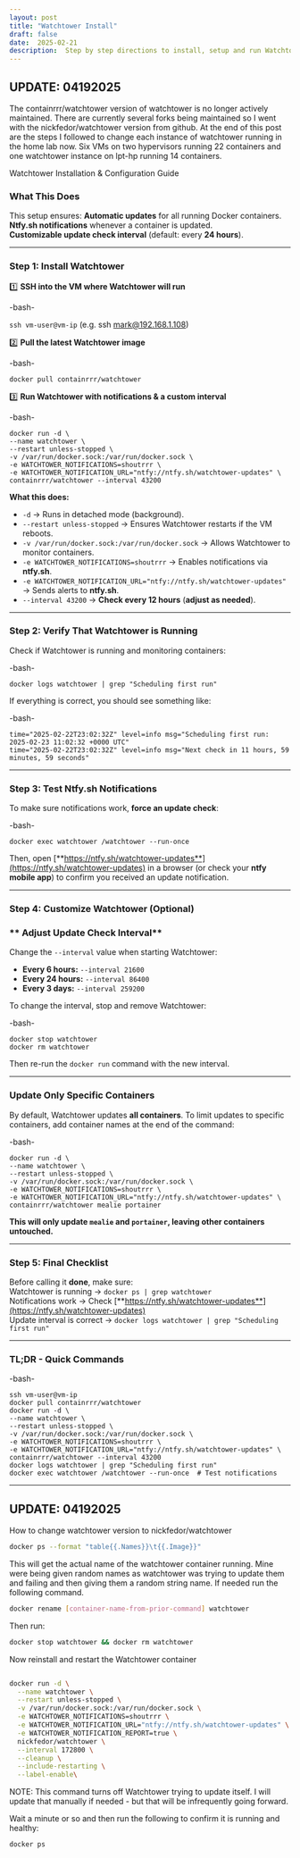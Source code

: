 ```yaml
---
layout: post
title: "Watchtower Install"
draft: false
date:  2025-02-21
description:  Step by step directions to install, setup and run Watchtower which will run inside my VMs that have Docker containers (all of them!) and update them automatically.  This is the initial version of watchtower (containerrr) and an updated version (nickfedor)
---
```


## UPDATE: 04192025

The containrrr/watchtower version of watchtower is no longer actively maintained.  There are currently several forks being maintained so I went with the nickfedor/watchtower version from github.  At the end of this post are the steps I followed to change each instance of watchtower running in the home lab now. Six VMs on two hypervisors running 22 containers and one watchtower instance on lpt-hp running 14 containers.

Watchtower Installation & Configuration Guide

###  What This Does

This setup ensures:   **Automatic updates** for all running Docker containers.  
  **Ntfy.sh notifications** whenever a container is updated.  
  **Customizable update check interval** (default: every **24 hours**).

---

###  Step 1: Install Watchtower

1️⃣ **SSH into the VM where Watchtower will run**

-bash-  
   
`ssh vm-user@vm-ip`    (e.g. ssh mark@192.168.1.108)

2️⃣ **Pull the latest Watchtower image**

-bash-  
   
`docker pull containrrr/watchtower`

3️⃣ **Run Watchtower with notifications & a custom interval**

-bash-  
   
`docker run -d \`  
  `--name watchtower \`  
  `--restart unless-stopped \`  
  `-v /var/run/docker.sock:/var/run/docker.sock \`  
  `-e WATCHTOWER_NOTIFICATIONS=shoutrrr \`  
  `-e WATCHTOWER_NOTIFICATION_URL="ntfy://ntfy.sh/watchtower-updates" \`  
  `containrrr/watchtower --interval 43200`

 **What this does:**

* `-d` → Runs in detached mode (background).  
* `--restart unless-stopped` → Ensures Watchtower restarts if the VM reboots.  
* `-v /var/run/docker.sock:/var/run/docker.sock` → Allows Watchtower to monitor containers.  
* `-e WATCHTOWER_NOTIFICATIONS=shoutrrr` → Enables notifications via **ntfy.sh**.  
* `-e WATCHTOWER_NOTIFICATION_URL="ntfy://ntfy.sh/watchtower-updates"` → Sends alerts to **ntfy.sh**.  
* `--interval 43200` → **Check every 12 hours** (**adjust as needed**).

---

###  Step 2: Verify That Watchtower is Running

Check if Watchtower is running and monitoring containers:

-bash-  
   
`docker logs watchtower | grep "Scheduling first run"`

  If everything is correct, you should see something like:

-bash-  
   
`time="2025-02-22T23:02:32Z" level=info msg="Scheduling first run: 2025-02-23 11:02:32 +0000 UTC"`  
`time="2025-02-22T23:02:32Z" level=info msg="Next check in 11 hours, 59 minutes, 59 seconds"`

---

###  Step 3: Test Ntfy.sh Notifications

To make sure notifications work, **force an update check**:

-bash-  
   
`docker exec watchtower /watchtower --run-once`

Then, open [**https://ntfy.sh/watchtower-updates**](https://ntfy.sh/watchtower-updates) in a browser (or check your **ntfy mobile app**) to confirm you received an update notification.

---

###  Step 4: Customize Watchtower (Optional)

### ** Adjust Update Check Interval**

Change the `--interval` value when starting Watchtower:

* **Every 6 hours:** `--interval 21600`  
* **Every 24 hours:** `--interval 86400`  
* **Every 3 days:** `--interval 259200`

To change the interval, stop and remove Watchtower:

-bash-  
   
`docker stop watchtower`  
`docker rm watchtower`

Then re-run the `docker run` command with the new interval.

---

### **Update Only Specific Containers**

By default, Watchtower updates **all containers**. To limit updates to specific containers, add container names at the end of the command:

-bash-  
   
`docker run -d \`  
  `--name watchtower \`  
  `--restart unless-stopped \`  
  `-v /var/run/docker.sock:/var/run/docker.sock \`  
  `-e WATCHTOWER_NOTIFICATIONS=shoutrrr \`  
  `-e WATCHTOWER_NOTIFICATION_URL="ntfy://ntfy.sh/watchtower-updates" \`  
  `containrrr/watchtower mealie portainer`

**This will only update `mealie` and `portainer`, leaving other containers untouched.**

---

###   Step 5: Final Checklist

Before calling it **done**, make sure:  
  Watchtower is running → `docker ps | grep watchtower`  
  Notifications work → Check [**https://ntfy.sh/watchtower-updates**](https://ntfy.sh/watchtower-updates)  
  Update interval is correct → `docker logs watchtower | grep "Scheduling first run"`

---

### TL;DR \- Quick Commands

-bash-  
   
`ssh vm-user@vm-ip`  
`docker pull containrrr/watchtower`  
`docker run -d \`  
  `--name watchtower \`  
  `--restart unless-stopped \`  
  `-v /var/run/docker.sock:/var/run/docker.sock \`  
  `-e WATCHTOWER_NOTIFICATIONS=shoutrrr \`  
  `-e WATCHTOWER_NOTIFICATION_URL="ntfy://ntfy.sh/watchtower-updates" \`  
  `containrrr/watchtower --interval 43200`  
`docker logs watchtower | grep "Scheduling first run"`  
`docker exec watchtower /watchtower --run-once  # Test notifications`

---

## UPDATE: 04192025

How to change watchtower version to nickfedor/watchtower

```sh
docker ps --format "table{{.Names}}\t{{.Image}}"
```
This will get the actual name of the watchtower container running.  Mine were being given random names as watchtower was trying to update them and failing and then giving them a random string name.  If needed run the following command.

```sh
docker rename [container-name-from-prior-command] watchtower
```

Then run:

```sh
docker stop watchtower && docker rm watchtower
```

Now reinstall and restart the Watchtower container

```sh

docker run -d \
  --name watchtower \
  --restart unless-stopped \
  -v /var/run/docker.sock:/var/run/docker.sock \
  -e WATCHTOWER_NOTIFICATIONS=shoutrrr \
  -e WATCHTOWER_NOTIFICATION_URL="ntfy://ntfy.sh/watchtower-updates" \
  -e WATCHTOWER_NOTIFICATION_REPORT=true \
  nickfedor/watchtower \
  --interval 172800 \
  --cleanup \
  --include-restarting \
  --label-enable\

```
NOTE:  This command turns off Watchtower trying to update itself. I will update that manually if needed - but that will be infrequently going forward.  


Wait a minute or so and then run the following to confirm it is running and healthy:

```sh
docker ps
```


